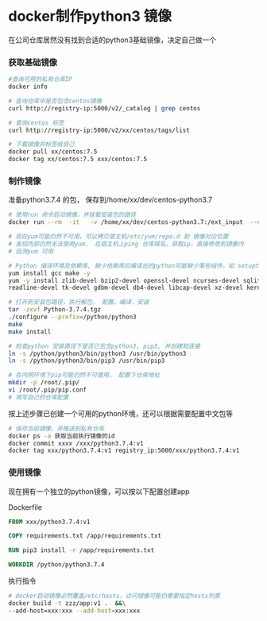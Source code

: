 # docker制作python3 镜像

在公司仓库居然没有找到合适的python3基础镜像，决定自己做一个


### 获取基础镜像

```  bash
#查询可用的私有仓库IP
docker info    

# 查询仓库中是否包含centos镜像
curl http://registry-ip:5000/v2/_catalog | grep centos

# 查询centos 标签
curl http://registry-ip:5000/v2/xx/centos/tags/list 

# 下载镜像并标签给自己
docker pull xx/centos:7.5
docker tag xx/centos:7.5 xxx/centos:7.5
```

### 制作镜像

准备python3.7.4 的包， 保存到/home/xx/dev/centos-python3.7
``` bash
# 使用run 命令启动镜像，并挂载安装包的路径
docker run --rm  -it   -v /home/xx/dev/centos-python3.7:/ext_input  --entrypoint="/bin/bash" xx/centos:v7.5

# 现在yum可能仍然不可用，可以拷贝宿主机/etc/yum/repo.d 到 镜像对应位置
# 发现内部仍然无法使用yum， 在宿主机上ping 仓库域名，获取ip，直接修改到镜像内
# 目测yum 可用

# Python 编译环境及依赖库, 缺少依赖库后编译出的python可能缺少某些组件，如 setuptools, pip等
yum install gcc make -y
yum -y install zlib-devel bzip2-devel openssl-devel ncurses-devel sqlite-devel  &&\
readline-devel tk-devel gdbm-devel db4-devel libcap-devel xz-devel kernel-devel libffi-devel

# 打开到安装包路径，执行解包， 配置，编译，安装
tar -zxvf Python-3.7.4.tgz
./configure --prefix=/python/python3
make
make install

# 检查python 安装路径下是否已包含python3, pip3, 并创建软连接
ln -s /python/python3/bin/python3 /usr/bin/python3 
ln -s /python/python3/bin/pip3 /usr/bin/pip3 

# 在内网环境下pip可能仍然不可使用， 配置下仓库地址
mkdir -p /root/.pip/
vi /root/.pip/pip.conf 
# 填写自己的仓库配置
```

按上述步骤已创建一个可用的python环境，还可以根据需要配置中文包等
``` bash
# 保存当前镜像，并推送到私有仓库
docker ps -a 获取当前执行镜像的id
docker commit xxxx /xxx/python3.7.4:v1
docker tag xxx/python3.7.4:v1 registry_ip:5000/xxx/python3.7.4:v1
```
### 使用镜像
现在拥有一个独立的python镜像，可以按以下配置创建app

Dockerfile
``` Dockerfile
FROM xxx/python3.7.4:v1

COPY requirements.txt /app/requirements.txt

RUN pip3 install -r /app/requirements.txt

WORKDIR /python/python3.7.4

```

执行指令
```  bash
# docker启动镜像必然覆盖/etc/hosts，访问镜像可能仍需要指定hosts列表
docker build -t zzz/app:v1 .  &&\
--add-host=xxx:xxx --add-host=xxx:xxx
```

